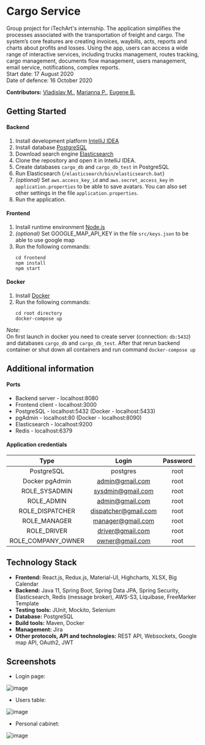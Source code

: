 # Cargo Service
Group project for iTechArt's internship.
The application simplifies the processes associated with the transportation of freight and cargo. 
The system’s core features are creating invoices, waybills, acts, reports and charts about profits and losses. Using the app, users can access a wide range of interactive services, including trucks management, routes tracking, cargo management, documents flow management, users management, email service, notifications, complex reports.<br/>
Start date: 17 August 2020<br/>
Date of defence: 16 October 2020<br/>

**Contributors:** [Vladislav M.](https://github.com/Revollutiion), [Marianna P.](https://github.com/Rigvende), [Eugene B.](https://github.com/BeG-by)

## Getting Started
#### Backend
1) Install development platform [IntelliJ IDEA](https://www.jetbrains.com/idea/download/#section=windows)
2) Install database [PostgreSQL](https://www.postgresql.org/download/)
3) Download search engine [Elasticsearch](https://www.elastic.co/downloads/elasticsearch)
4) Clone the repository and open it in IntelliJ IDEA.
5) Create databases `cargo_db` and `cargo_db_test` in PostgreSQL
6) Run Elasticsearch (`/elasticsearch/bin/elasticsearch.bat`)
7) _(optional)_ Set `aws.access_key_id` and `aws.secret_access_key` in `application.properties` to be able to save avatars. You can also set other settings in the file `application.properties`.
8) Run the application.

#### Frontend
1) Install runtime environment [Node.js](https://nodejs.org/en/download/)
2) _(optional)_ Set GOOGLE_MAP_API_KEY in the file `src/keys.json` to be able to use google map
3) Run the following commands:
    ```
    cd frontend
    npm install
    npm start
    ```

#### Docker
1) Install [Docker](https://docs.docker.com/get-docker/)
2) Run the following commands:
   ```
   cd root directory
   docker-compose up
   ```

_Note:_<br>
On first launch in docker you need to create server (connection: `db:5432`) and databases `cargo_db` and `cargo_db_test`. After that rerun backend container or shut down all containers and run command `docker-compose up`

## Additional information

#### Ports
* Backend server - localhost:8080
* Frontend client - localhost:3000
* PostgreSQL - localhost:5432 (Docker - localhost:5433)
* pgAdmin - localhost:80 (Docker - localhost:8090)
* Elasticsearch - localhost:9200
* Redis - localhost:6379

#### Application credentials

Type| Login | Password | 
:---: | :---: | :---: |
PostgreSQL | postgres| root |
Docker pgAdmin  | admin@gmail.com | root |
ROLE_SYSADMIN |sysdmin@gmail.com | root |
ROLE_ADMIN | admin@gmail.com | root |
ROLE_DISPATCHER | dispatcher@gmail.com | root |
ROLE_MANAGER | manager@gmail.com | root |
ROLE_DRIVER | driver@gmail.com | root |
ROLE_COMPANY_OWNER | owner@gmail.com | root |

## Technology Stack 
* **Frontend:** React.js, Redux.js, Material-UI, Highcharts, XLSX, Big Calendar
* **Backend:** Java 11, Spring Boot, Spring Data JPA, Spring Security, Elasticsearch, Redis (message broker), AWS-S3, Liquibase, FreeMarker Template
* **Testing tools:** JUnit, Mockito, Selenium
* **Database:** PostgreSQL
* **Build tools:** Maven, Docker
* **Management:** Jira
* **Other protocols, API and technologies:** REST API, Websockets, Google map API, OAuth2, JWT

## Screenshots
* Login page:

![image](/../screenshots/images/login.png "Login")

* Users table:

![image](/../screenshots/images/users.png "Users table")

* Personal cabinet:

![image](/../screenshots/images/cabinet.png "Account")
